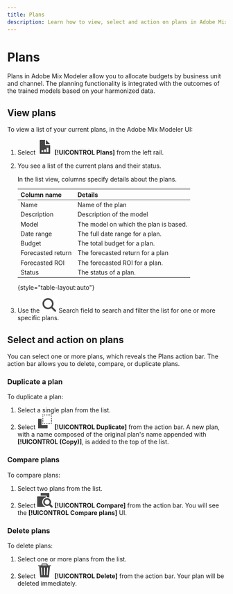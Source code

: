```yaml
---
title: Plans
description: Learn how to view, select and action on plans in Adobe Mix Modeler.
---
```


# Plans

Plans in Adobe Mix  Modeler allow you to allocate budgets by business unit and channel. The planning functionality is integrated with the outcomes of the trained models based on your harmonized data.


## View plans

To view a list of your current plans, in the Adobe Mix Modeler UI:

1. Select ![](../assets/icons/FileChart.svg) **[!UICONTROL Plans]** from the left rail.

1. You see a list of the current plans and their status.

    In the list view, columns specify details about the plans.

    | Column name | Details |
    |---|---|
    | Name | Name of the plan |
    | Description | Description of the model |
    | Model | The model on which the plan is based. |
    | Date range | The full date range for a plan. |
    | Budget | The total budget for a plan. |
    | Forecasted return | The forecasted return for a plan |
    | Forecasted ROI | The forecasted ROI for a plan. |
    | Status | The status of a plan. |

    {style="table-layout:auto"}

1. Use the ![Search](../assets/icons/Search.svg) Search field to search and filter the list for one or more specific plans.


## Select and action on plans

You can select one or more plans, which reveals the Plans action bar. The action bar allows you to delete, compare, or duplicate plans.

### Duplicate a plan

To duplicate a plan:

1. Select a single plan from the list.
1. Select ![Copy](../assets/icons/Copy.svg) **[!UICONTROL Duplicate]** from the action bar. A new plan, with a name composed of the original plan's name appended with **[!UICONTROL (Copy)]**, is added to the top of the list. 

### Compare plans

To compare plans:

1. Select two plans from the list.
1. Select ![Compare](../assets/icons/Compare.svg) **[!UICONTROL Compare]** from the action bar. You will see the **[!UICONTROL Compare plans]** UI. 


### Delete plans

To delete plans:

1. Select one or more plans from the list.
1. Select ![Delete](../assets/icons/Delete.svg) **[!UICONTROL Delete]** from the action bar. Your plan will be deleted immediately.



